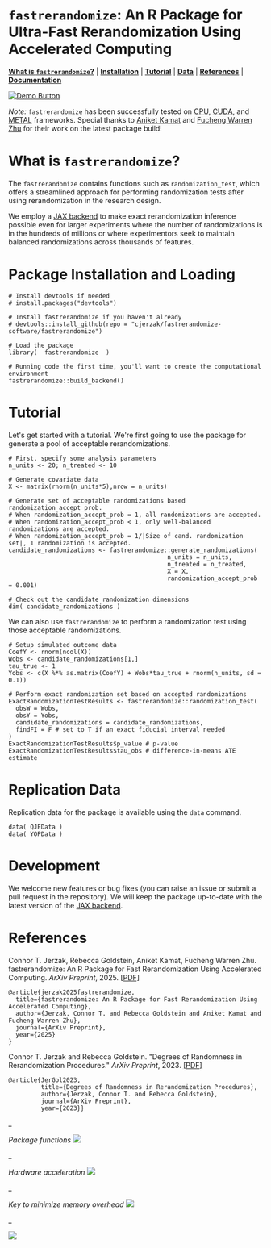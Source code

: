 # `fastrerandomize`: An R Package for Ultra-Fast Rerandomization Using Accelerated Computing 

[**What is `fastrerandomize`?**](#description)
| [**Installation**](#installation)
| [**Tutorial**](#tutorial)
| [**Data**](#data)
| [**References**](#references)
| [**Documentation**](https://github.com/cjerzak/fastrerandomize-software/blob/main/fastrerandomize.pdf)

[<img src="https://img.shields.io/badge/Demo-View%20Demo-blue" alt="Demo Button">](https://cran.r-project.org/web/packages/fastrerandomize/vignettes/MainVignette.html)

*Note:* `fastrerandomize` has been successfully tested on [CPU](https://en.wikipedia.org/wiki/Central_processing_unit), [CUDA](https://en.wikipedia.org/wiki/CUDA), and [METAL](https://en.wikipedia.org/wiki/Metal_(API)) frameworks. Special thanks to [Aniket Kamat](https://github.com/aniketkamat) and [Fucheng Warren Zhu](https://github.com/WarrenZhu050413) for their work on the latest package build! 

# What is `fastrerandomize`?<a id="description"></a>
The `fastrerandomize` contains functions such as `randomization_test`, which offers a streamlined approach for performing randomization tests after using rerandomization in the research design. 

We employ a [JAX backend](https://en.wikipedia.org/wiki/Google_JAX) to make exact rerandomization inference possible even for larger experiments where the number of randomizations is in the hundreds of millions or where experimentors seek to maintain balanced randomizations across thousands of features. 

# Package Installation and Loading <a id="installation"></a>
```
# Install devtools if needed 
# install.packages("devtools")

# Install fastrerandomize if you haven't already
# devtools::install_github(repo = "cjerzak/fastrerandomize-software/fastrerandomize")

# Load the package
library(  fastrerandomize  ) 

# Running code the first time, you'll want to create the computational environment 
fastrerandomize::build_backend()
```

# Tutorial<a id="tutorial"></a>
Let's get started with a tutorial. We're first going to use the package for generate a pool of acceptable rerandomizations. 
```
# First, specify some analysis parameters
n_units <- 20; n_treated <- 10 

# Generate covariate data 
X <- matrix(rnorm(n_units*5),nrow = n_units)

# Generate set of acceptable randomizations based randomization_accept_prob.
# When randomization_accept_prob = 1, all randomizations are accepted. 
# When randomization_accept_prob < 1, only well-balanced randomizations are accepted. 
# When randomization_accept_prob = 1/|Size of cand. randomization set|, 1 randomization is accepted.
candidate_randomizations <- fastrerandomize::generate_randomizations(
                                            n_units = n_units,
                                            n_treated = n_treated,
                                            X = X,
                                            randomization_accept_prob = 0.001)

# Check out the candidate randomization dimensions 
dim( candidate_randomizations )
```
We can also use `fastrerandomize` to perform a randomization test using those acceptable randomizations. 
```
# Setup simulated outcome data 
CoefY <- rnorm(ncol(X))
Wobs <- candidate_randomizations[1,]
tau_true <- 1
Yobs <- c(X %*% as.matrix(CoefY) + Wobs*tau_true + rnorm(n_units, sd = 0.1))

# Perform exact randomization set based on accepted randomizations 
ExactRandomizationTestResults <- fastrerandomize::randomization_test(
  obsW = Wobs,
  obsY = Yobs,
  candidate_randomizations = candidate_randomizations,
  findFI = F # set to T if an exact fiducial interval needed
)
ExactRandomizationTestResults$p_value # p-value
ExactRandomizationTestResults$tau_obs # difference-in-means ATE estimate
```

# Replication Data<a id="data"></a>
Replication data for the package is available using the `data` command. 
```
data( QJEData )
data( YOPData )
```

# Development 
We welcome new features or bug fixes (you can raise an issue or submit a pull request in the repository). We will keep the package up-to-date with the latest version of the [JAX backend](https://en.wikipedia.org/wiki/Google_JAX). 

# References<a id="references"></a>
Connor T. Jerzak, Rebecca Goldstein, Aniket Kamat, Fucheng Warren Zhu. fastrerandomize: An R Package for Fast Rerandomization Using Accelerated Computing. *ArXiv Preprint*, 2025. [[PDF]](https://arxiv.org/pdf/2501.07642)
```
@article{jerzak2025fastrerandomize,
  title={fastrerandomize: An R Package for Fast Rerandomization Using Accelerated Computing},
  author={Jerzak, Connor T. and Rebecca Goldstein and Aniket Kamat and Fucheng Warren Zhu},
  journal={ArXiv Preprint},
  year={2025}
}
```

Connor T. Jerzak and Rebecca Goldstein. "Degrees of Randomness in Rerandomization Procedures." *ArXiv Preprint*, 2023. [\[PDF\]](https://arxiv.org/pdf/2310.00861.pdf)
```
@article{JerGol2023,
         title={Degrees of Randomness in Rerandomization Procedures},
         author={Jerzak, Connor T. and Rebecca Goldstein},
         journal={ArXiv Preprint},
         year={2023}}
```

_

*Package functions* 
[<img src="https://github.com/cjerzak/fastrerandomize-software/blob/main/misc/figures/Viz_MainFxns.png?raw=true">](https://arxiv.org/pdf/2501.07642)

_

*Hardware acceleration* 
[<img src="https://github.com/cjerzak/fastrerandomize-software/blob/main/misc/figures/Viz_GPU.png?raw=true">](https://arxiv.org/pdf/2501.07642)

_

*Key to minimize memory overhead* 
[<img src="https://github.com/cjerzak/fastrerandomize-software/blob/main/misc/figures/Viz_Keys.png?raw=true">](https://arxiv.org/pdf/2501.07642)

_


[<img src="https://github.com/cjerzak/fastrerandomize-software/blob/main/misc/figures/CPU_v_GPU_FALSE_1000.png?raw=true">](https://arxiv.org/pdf/2501.07642)

